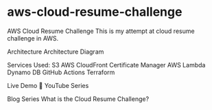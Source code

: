 # aws-cloud-resume-challenge

AWS Cloud Resume Challenge
This is my attempt at cloud resume challenge in AWS.

Architecture
Architecture Diagram

Services Used:
S3
AWS CloudFront
Certificate Manager
AWS Lambda
Dynamo DB
GitHub Actions
Terraform

Live Demo 🔗
YouTube Series

Blog Series
What is the Cloud Resume Challenge?
